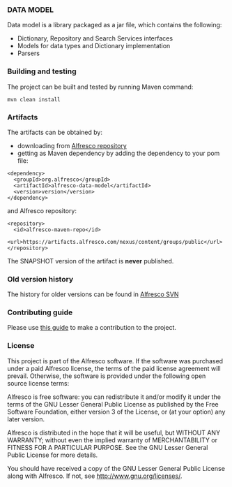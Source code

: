 ### DATA MODEL
Data model is a library packaged as a jar file, which contains the following:
* Dictionary, Repository and Search Services interfaces
* Models for data types and Dictionary implementation
* Parsers

### Building and testing
The project can be built and tested by running Maven command:
~~~
mvn clean install
~~~

### Artifacts
The artifacts can be obtained by:
* downloading from [Alfresco repository](https://artifacts.alfresco.com/nexus/content/groups/public)
* getting as Maven dependency by adding the dependency to your pom file:
~~~
<dependency>
  <groupId>org.alfresco</groupId>
  <artifactId>alfresco-data-model</artifactId>
  <version>version</version>
</dependency>
~~~
and Alfresco repository:
~~~
<repository>
  <id>alfresco-maven-repo</id>
  <url>https://artifacts.alfresco.com/nexus/content/groups/public</url>
</repository>
~~~
The SNAPSHOT version of the artifact is **never** published.

### Old version history
The history for older versions can be found in [Alfresco SVN](https://svn.alfresco.com/repos/alfresco-open-mirror/alfresco/HEAD/root/projects/data-model)

### Contributing guide
Please use [this guide](CONTRIBUTING.md) to make a contribution to the project.

### License
This project is part of the Alfresco software. 
If the software was purchased under a paid Alfresco license, the terms of the paid license agreement will prevail.  Otherwise, the software is provided under the following open source license terms:
 
Alfresco is free software: you can redistribute it and/or modify it under the terms of the GNU Lesser General Public License as published by the Free Software Foundation, either version 3 of the License, or (at your option) any later version.
 
Alfresco is distributed in the hope that it will be useful, but WITHOUT ANY WARRANTY; without even the implied warranty of MERCHANTABILITY or FITNESS FOR A PARTICULAR PURPOSE.  See the GNU Lesser General Public License for more details.
 
You should have received a copy of the GNU Lesser General Public License along with Alfresco. If not, see <http://www.gnu.org/licenses/>.